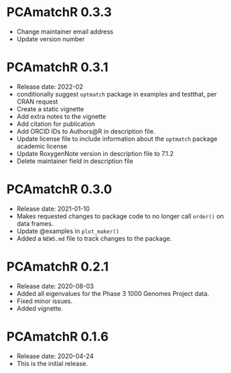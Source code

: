 # PCAmatchR 0.3.3
* Change maintainer email address
* Update version number

# PCAmatchR 0.3.1
* Release date:  2022-02
* conditionally suggest `optmatch` package in examples and testthat, per CRAN request
* Create a static vignette
* Add extra notes to the vignette
* Add citation for publication
* Add ORCID IDs to Authors@R in description file.
* Update license file to include information about the `optmatch` package academic license
* Update RoxygenNote version in description file to 7.1.2
* Delete maintainer field in description file

# PCAmatchR 0.3.0
* Release date: 2021-01-10
* Makes requested changes to package code to no longer call `order()` on data frames.
* Update @examples in `plot_maker()`
* Added a `NEWS.md` file to track changes to the package.

# PCAmatchR 0.2.1
* Release date: 2020-08-03
* Added all eigenvalues for the Phase 3 1000 Genomes Project data.
* Fixed minor issues.
* Added vignette.
 

# PCAmatchR 0.1.6
* Release date: 2020-04-24
* This is the initial release.
